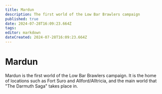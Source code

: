 ```yaml
---
title: Mardun
description: The first world of the Low Bar Brawlers campaign
published: true
date: 2024-07-28T16:09:23.664Z
tags: 
editor: markdown
dateCreated: 2024-07-28T16:09:23.664Z
---
```


# Mardun
Mardun is the first world of the Low Bar Brawlers campaign. It is the home of locations such as Fort Suro and Allford/Alltricia, and the main world that "The Darmuth Saga" takes place in.